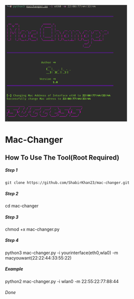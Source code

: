 <img src='banner.png' width=400>

# Mac-Changer

<h2>How To Use The Tool(Root Required)</h2>
<h5>Step 1</h5><code>git clone https://github.com/ShabirKhan23/mac-changer.git</code>
<h5>Step 2</h5><p>cd mac-changer</>
<h5>Step 3</h5><p>chmod +x mac-changer.py</p>
<h5>Step 4</h5><p>python3 mac-changer.py -i yourinterface(eth0,wla0) -m macyouwant(22:22:44:33:55:22)</p>
<h5>Example</h5><p>python2 mac-changer.py -i wlan0 -m 22:55:22:77:88:44</p>
<h6>Done</h6>
